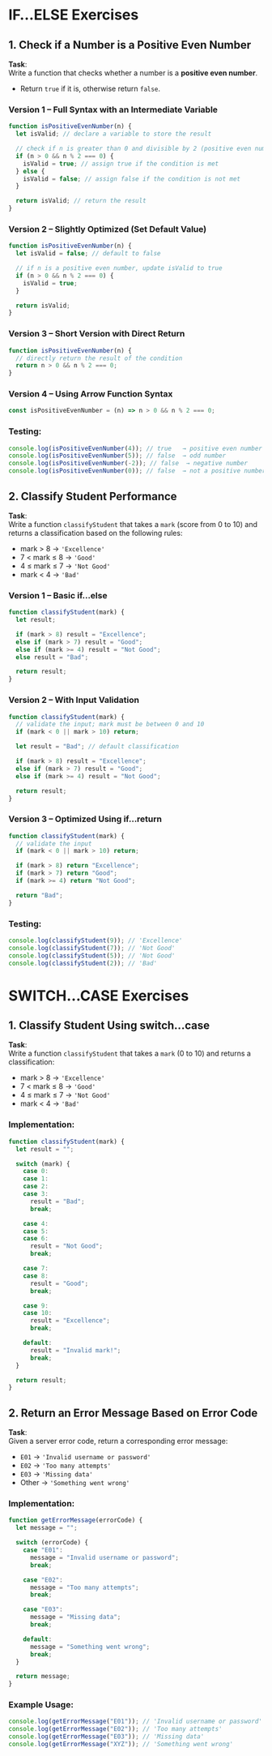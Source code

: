 # IF…ELSE Exercises

## 1. Check if a Number is a Positive Even Number

**Task**:  
Write a function that checks whether a number is a **positive even number**.

- Return `true` if it is, otherwise return `false`.

### Version 1 – Full Syntax with an Intermediate Variable

```javascript
function isPositiveEvenNumber(n) {
  let isValid; // declare a variable to store the result

  // check if n is greater than 0 and divisible by 2 (positive even number)
  if (n > 0 && n % 2 === 0) {
    isValid = true; // assign true if the condition is met
  } else {
    isValid = false; // assign false if the condition is not met
  }

  return isValid; // return the result
}
```

### Version 2 – Slightly Optimized (Set Default Value)

```javascript
function isPositiveEvenNumber(n) {
  let isValid = false; // default to false

  // if n is a positive even number, update isValid to true
  if (n > 0 && n % 2 === 0) {
    isValid = true;
  }

  return isValid;
}
```

### Version 3 – Short Version with Direct Return

```javascript
function isPositiveEvenNumber(n) {
  // directly return the result of the condition
  return n > 0 && n % 2 === 0;
}
```

### Version 4 – Using Arrow Function Syntax

```javascript
const isPositiveEvenNumber = (n) => n > 0 && n % 2 === 0;
```

### Testing:

```javascript
console.log(isPositiveEvenNumber(4)); // true   → positive even number
console.log(isPositiveEvenNumber(5)); // false  → odd number
console.log(isPositiveEvenNumber(-2)); // false  → negative number
console.log(isPositiveEvenNumber(0)); // false  → not a positive number
```

## 2. Classify Student Performance

**Task**:  
Write a function `classifyStudent` that takes a `mark` (score from 0 to 10) and returns a classification based on the following rules:

- mark > 8 → `'Excellence'`
- 7 < mark ≤ 8 → `'Good'`
- 4 ≤ mark ≤ 7 → `'Not Good'`
- mark < 4 → `'Bad'`

### Version 1 – Basic if...else

```javascript
function classifyStudent(mark) {
  let result;

  if (mark > 8) result = "Excellence";
  else if (mark > 7) result = "Good";
  else if (mark >= 4) result = "Not Good";
  else result = "Bad";

  return result;
}
```

### Version 2 – With Input Validation

```javascript
function classifyStudent(mark) {
  // validate the input; mark must be between 0 and 10
  if (mark < 0 || mark > 10) return;

  let result = "Bad"; // default classification

  if (mark > 8) result = "Excellence";
  else if (mark > 7) result = "Good";
  else if (mark >= 4) result = "Not Good";

  return result;
}
```

### Version 3 – Optimized Using if...return

```javascript
function classifyStudent(mark) {
  // validate the input
  if (mark < 0 || mark > 10) return;

  if (mark > 8) return "Excellence";
  if (mark > 7) return "Good";
  if (mark >= 4) return "Not Good";

  return "Bad";
}
```

### Testing:

```javascript
console.log(classifyStudent(9)); // 'Excellence'
console.log(classifyStudent(7)); // 'Not Good'
console.log(classifyStudent(5)); // 'Not Good'
console.log(classifyStudent(2)); // 'Bad'
```

# SWITCH…CASE Exercises

## 1. Classify Student Using switch...case

**Task**:  
Write a function `classifyStudent` that takes a `mark` (0 to 10) and returns a classification:

- mark > 8 → `'Excellence'`
- 7 < mark ≤ 8 → `'Good'`
- 4 ≤ mark ≤ 7 → `'Not Good'`
- mark < 4 → `'Bad'`

### Implementation:

```javascript
function classifyStudent(mark) {
  let result = "";

  switch (mark) {
    case 0:
    case 1:
    case 2:
    case 3:
      result = "Bad";
      break;

    case 4:
    case 5:
    case 6:
      result = "Not Good";
      break;

    case 7:
    case 8:
      result = "Good";
      break;

    case 9:
    case 10:
      result = "Excellence";
      break;

    default:
      result = "Invalid mark!";
      break;
  }

  return result;
}
```

## 2. Return an Error Message Based on Error Code

**Task**:  
Given a server error code, return a corresponding error message:

- `E01` → `'Invalid username or password'`
- `E02` → `'Too many attempts'`
- `E03` → `'Missing data'`
- Other → `'Something went wrong'`

### Implementation:

```javascript
function getErrorMessage(errorCode) {
  let message = "";

  switch (errorCode) {
    case "E01":
      message = "Invalid username or password";
      break;

    case "E02":
      message = "Too many attempts";
      break;

    case "E03":
      message = "Missing data";
      break;

    default:
      message = "Something went wrong";
      break;
  }

  return message;
}
```

### Example Usage:

```javascript
console.log(getErrorMessage("E01")); // 'Invalid username or password'
console.log(getErrorMessage("E02")); // 'Too many attempts'
console.log(getErrorMessage("E03")); // 'Missing data'
console.log(getErrorMessage("XYZ")); // 'Something went wrong'
```

